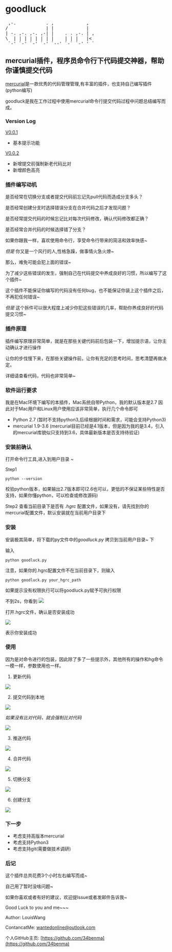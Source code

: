 # goodluck

<pre>
 ,-.           . ,            ,
/              | |            |
| -. ,-. ,-. ,-| |    . . ,-. | ,
\  | | | | | | | |    | | |   |<
 `-' `-' `-' `-' `--' `-` `-' ' `
</pre>

## mercurial插件，程序员命令行下代码提交神器，帮助你谨慎提交代码

[mercurial](https://www.mercurial-scm.org)是一款优秀的代码管理管理,有丰富的插件，也支持自己编写插件(python编写)

goodluck是我在工作过程中使用mercurial命令行提交代码过程中问题总结编写而成。

### Version Log

[V0.0.1](https://github.com/34benma/goodluck/tree/V_0_0_1)

- 基本提示功能

[V0.0.2](https://github.com/34benma/goodluck/tree/V_0_0_2)

- 新增提交前强制新老代码比对
- 新增颜色高亮

### 插件编写动机

是否经常在切换分支或者提交代码前忘记先pull代码而造成分支多头？

是否经常创建分支时选择错误分支在合并代码之后才发现问题？

是否经常提交代码的时候忘记比对每次代码修改，确认代码修改都正确？

是否经常合并代码的时候选择错了分支？

如果你跟我一样，喜欢使用命令行，享受命令行带来的简洁和效率快感~

*但是* 你又是一个风行的人,性格急躁，做事情火急火燎~

那么，难免可能会犯上面的错误~

为了减少这些错误的发生，强制自己在代码提交中养成良好的习惯，所以编写了这个插件~

这个插件不能保证你编写的代码没有任何bug，也不能保证你装上这个插件之后，不再犯任何错误~

*但是* 这个拆件可以很大程度上减少你犯这些错误的几率，帮助你养成良好的代码提交习惯~

### 插件原理

插件编写原理非常简单，就是在那些关键代码前后包装一下，增加提示语，让你主动确认才进行操作

让你的步伐慢下来，在那些关键操作前，让你有充足的思考时间，思考清楚再做决定。

详细请查看代码，代码也非常简单~

### 软件运行要求

我是在Mac环境下编写的本插件，Mac系统自带Python，我的默认版本是2.7 因此对于Mac用户和Linux用户使用应该非常简单，执行几个命令即可

- Python 2.7 (暂时不支持python3,后续根据时间和需求，可能会支持Python3)
- mercurial 1.9-3.6 (mercurial目前已经是4.1版本，但是因为我的是3.4，引入的mercurial库貌似只支持到3.6，具体最新版本是否支持待验证)

### 安装前确认

打开命令行工具,进入到用户目录 ~

Step1
```
python --version
```
校验python版本，如果输出2.7版本即可(2.6也可以，更低的不保证某些特性是否支持，如果你懂python，可以检查或修改源码)

Step2 
查看当前目录下是否有 *.hgrc* 配置文件，如果没有，请先找到你的mercurial配置文件，默认安装就在当前用户目录下

### 安装
安装极其简单，将下载的py文件中的*goodluck.py* 拷贝到当前用户目录~ 下

输入
```
python goodluck.py
```
注意，如果你的.hgrc配置文件不在当前目录下，则输入

```
python goodluck.py your_hgrc_path
```

如果提示没有权限执行可以将goodluck.py赋予可执行权限

不到2s，你看到
![](http://o9z6i1a1s.bkt.clouddn.com/good_luck_001.png)


打开.hgrc文件，确认是否安装成功

![](http://o9z6i1a1s.bkt.clouddn.com/goodluck2.png)

表示你安装成功


### 使用

因为是对命令进行的包装，因此除了多了一些提示外，其他所有的操作和hg命令一模一样，参数使用也一样。

1. 更新代码

![](http://o9z6i1a1s.bkt.clouddn.com/goodluck_update.png)

2. 提交代码到本地

![](http://o9z6i1a1s.bkt.clouddn.com/goodluck_ci.png)

*如果没有比对代码，就会强制比对代码*

![](http://o9z6i1a1s.bkt.clouddn.com/good_luck_compare.png)

3. 推送代码

![](http://o9z6i1a1s.bkt.clouddn.com/good_luck_push.png)

4. 合并代码

![](http://o9z6i1a1s.bkt.clouddn.com/good_luck_merge.png)

5. 切换分支

![](http://o9z6i1a1s.bkt.clouddn.com/goodluck_sw_branch.png)

6. 创建分支

![](http://o9z6i1a1s.bkt.clouddn.com/goodluck_branch.png)

### 下一步

- 考虑支持高版本mercurial
- 考虑支持Python3
- 考虑支持git(需要做技术调研)

### 后记

这个插件总共花费3个小时左右编写而成~

自己用了暂时没啥问题~

如果你喜欢或者有好的建议，欢迎提Issue或者发邮件告诉我~

Good Luck to you and me~~~

Author: LouisWang

ContancatMe: <a href="mailto:wantedonline@outlook.com">wantedonline@outlook.com</a>

个人GitHub主页: [https://github.com/34benma](https://github.com/34benma)










